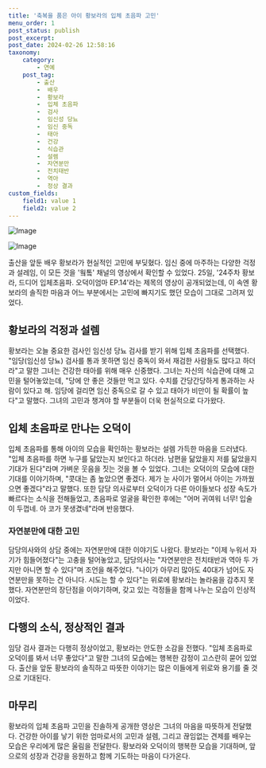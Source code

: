 ```yaml
---
title: '축복을 품은 아이 황보라의 입체 초음파 고민'
menu_order: 1
post_status: publish
post_excerpt: 
post_date: 2024-02-26 12:58:16
taxonomy:
    category:
        - 연예
    post_tag:
        - 출산
        -  배우
        -  황보라
        -  입체 초음파
        -  검사
        -  임신성 당뇨
        -  임신 중독
        -  태아
        -  건강
        -  식습관
        -  설렘
        -  자연분만
        -  전치태반
        -  역아
        -  정상 결과
custom_fields:
    field1: value 1
    field2: value 2
---
```


![Image](https://mimgnews.pstatic.net/image/076/2024/02/26/2024022701001744000232471_20240226061101739.jpg?type=w540)

![Image](https://ssl.pstatic.net/mimgnews/image/076/2024/02/26/2024022701001744000232472_20240226061101754.jpg?type=w540)

출산을 앞둔 배우 황보라가 현실적인 고민에 부딪혔다. 임신 중에 마주하는 다양한 걱정과 설레임, 이 모든 것을 '웤톸' 채널의 영상에서 확인할 수 있었다. 25일, '24주차 황보라, 드디어 입체초음파. 오덕이엄마 EP.14'라는 제목의 영상이 공개되었는데, 이 속엔 황보라의 솔직한 마음과 어느 부분에서는 고민에 빠지기도 했던 모습이 그대로 그려져 있었다.
## 황보라의 걱정과 설렘
황보라는 오늘 중요한 검사인 임신성 당뇨 검사를 받기 위해 입체 초음파를 선택했다. "임당(임신성 당뇨) 검사를 통과 못하면 임신 중독이 와서 재검한 사람들도 많다고 하더라"고 말한 그녀는 건강한 태아를 위해 매우 신중했다. 그녀는 자신의 식습관에 대해 고민을 털어놓았는데, "당에 안 좋은 것들만 먹고 있다. 수치를 간당간당하게 통과하는 사람이 있다고 해. 임당에 걸리면 임신 중독으로 갈 수 있고 태아가 비만이 될 확률이 높다"고 말했다. 그녀의 고민과 챙겨야 할 부분들이 더욱 현실적으로 다가왔다.
## 입체 초음파로 만나는 오덕이
입체 초음파를 통해 아이의 모습을 확인하는 황보라는 설렘 가득한 마음을 드러냈다. "입체 초음파를 하면 누구를 닮았는지 보인다고 하더라. 남편을 닮았을지 저를 닮았을지 기대가 된다"라며 가벼운 웃음을 짓는 것을 볼 수 있었다. 그녀는 오덕이의 모습에 대한 기대를 이야기하며, "콧대는 좀 높았으면 좋겠다. 제가 눈 사이가 멀어서 아이는 가까웠으면 좋겠다"라고 말했다. 또한 담당 의사로부터 오덕이가 다른 아이들보다 성장 속도가 빠르다는 소식을 전해들었고, 초음파로 얼굴을 확인한 후에는 "어머 귀여워 너무! 입술이 두껍네. 아 코가 못생겼네"라며 반응했다.
### 자연분만에 대한 고민
담당의사와의 상담 중에는 자연분만에 대한 이야기도 나왔다. 황보라는 "이제 누워서 자기가 힘들어졌다"는 고충을 털어놓았고, 담당의사는 "자연분만은 전치태반과 역아 두 가지만 아니면 할 수 있다"며 조언을 해주었다. "나이가 아무리 많아도 40대가 넘어도 자연분만을 못하는 건 아니다. 시도는 할 수 있다"는 위로에 황보라는 놀라움을 감추지 못했다. 자연분만의 장단점을 이야기하며, 갖고 있는 걱정들을 함께 나누는 모습이 인상적이었다.
## 다행의 소식, 정상적인 결과
임당 검사 결과는 다행히 정상이었고, 황보라는 안도한 소감을 전했다. "입체 초음파로 오덕이를 봐서 너무 좋았다"고 말한 그녀의 모습에는 행복한 감정이 고스란히 묻어 있었다. 출산을 앞둔 황보라의 솔직하고 따뜻한 이야기는 많은 이들에게 위로와 용기를 줄 것으로 기대된다.
## 마무리
황보라의 입체 초음파 고민을 진솔하게 공개한 영상은 그녀의 마음을 따뜻하게 전달했다. 건강한 아이를 낳기 위한 엄마로서의 고민과 설렘, 그리고 끊임없는 견제를 배우는 모습은 우리에게 많은 울림을 전달한다. 황보라와 오덕이의 행복한 모습을 기대하며, 앞으로의 성장과 건강을 응원하고 함께 기도하는 마음이 다가온다.
